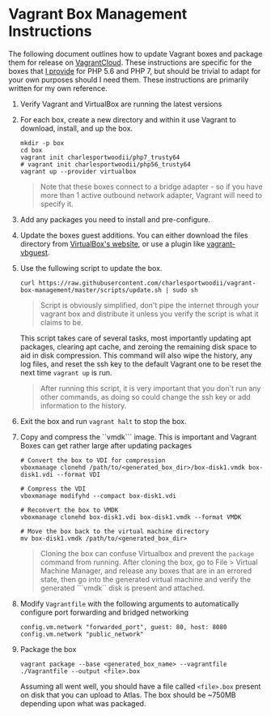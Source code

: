 # Vagrant Box Management Instructions

The following document outlines how to update Vagrant boxes and package them for release on [VagrantCloud](https://www.vagrantcloud.com). These instructions are specific for the boxes that [I provide](https://atlas.hashicorp.com/boxes/search?utf8=%E2%9C%93&sort=&provider=&q=charlesportwoodii) for PHP 5.6 and PHP 7, but should be trivial to adapt for your own purposes should I need them. These instructions are primarily written for my own reference.


1. Verify Vagrant and VirtualBox are running the latest versions
2. For each box, create a new directory and within it use Vagrant to download, install, and up the box.

    ```
    mkdir -p box
    cd box
    vagrant init charlesportwoodii/php7_trusty64
    # vagrant init charlesportwoodii/php56_trusty64
    vagrant up --provider virtualbox
    ```
    > Note that these boxes connect to a bridge adapter - so if you have more than 1 active outbound network adapter, Vagrant will need to specify it.

3. Add any packages you need to install and pre-configure.
4. Update the boxes guest additions. You can either download the files directory from [VirtualBox's website](http://download.virtualbox.org/virtualbox/), or use a plugin like [vagrant-vbguest](https://github.com/dotless-de/vagrant-vbguest/).
5. Use the fullowing script to update the box.

    ```
    curl https://raw.githubusercontent.com/charlesportwoodii/vagrant-box-management/master/scripts/update.sh | sudo sh
    ```
    > Script is obviously simplified, don't pipe the internet through your vagrant box and distribute it unless you verify the script is what it claims to be.
    
    This script takes care of several tasks, most importantly updating apt packages, clearing apt cache, and zeroing the remaining disk space to aid in disk compression. This command will also wipe the history, any log files, and reset the ssh key to the default Vagrant one to be reset the next time ```vagrant up``` is run.
    
    > After running this script, it is very important that you don't run any other commands, as doing so could change the ssh key or add information to the history.

6. Exit the box and run ```vagrant halt``` to stop the box.
7. Copy and compress the ``vmdk``` image. This is important and Vagrant Boxes can get rather large after updating packages

    ```
    # Convert the box to VDI for compression
    vboxmanage clonehd /path/to/<generated_box_dir>/box-disk1.vmdk box-disk1.vdi --format VDI
    
    # Compress the VDI
    vboxmanage modifyhd --compact box-disk1.vdi
    
    # Reconvert the box to VMDK
    vboxmanage clonehd box-disk1.vdi box-disk1.vmdk --format VMDK
    
    # Move the box back to the virtual machine directory
    mv box-disk1.vmdk /path/to/<generated_box_dir>
    ```
    
    > Cloning the box can confuse Virtualbox and prevent the ```package``` command from running. After cloning the box, go to File > Virtual Machine Manager, and release any boxes that are in an errored state, then go into the generated virtual machine and verify the generated ```vmdk`` disk is present and attached.
    
8. Modify ```Vagrantfile``` with the following arguments to automatically configure port forwarding and bridged networking

    ```
    config.vm.network "forwarded_port", guest: 80, host: 8080
    config.vm.network "public_network"
    ```

9. Package the box

    ```
    vagrant package --base <generated_box_name> --vagrantfile ./Vagrantfile --output <file>.box
    ```
    
    Assuming all went well, you should have a file called ```<file>.box``` present on disk that you can upload to Atlas. The box should be ~750MB depending upon what was packaged.
